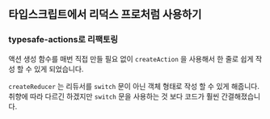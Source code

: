 ## 타입스크립트에서 리덕스 프로처럼 사용하기

### typesafe-actions로 리팩토링

액션 생성 함수를 매번 직접 만들 필요 없이 `createAction` 을 사용해서 한 줄로 쉽게 작성 할 수 있게 되었습니다.

`createReducer` 는 리듀서를 `switch` 문이 아닌 객체 형태로 작성 할 수 있게 해줍니다. 취향에 따라 다르긴 하겠지만 `switch` 문을 사용하는 것 보다 코드가 훨씬 간결해졌습니다.
